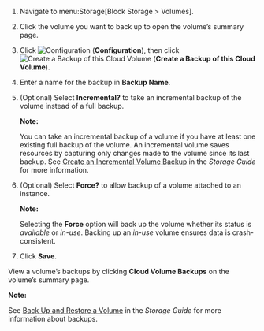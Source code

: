 1.  Navigate to menu:Storage\[Block Storage \> Volumes\].

2.  Click the volume you want to back up to open the volume’s summary
    page.

3.  Click ![Configuration](../images/1847.png) (**Configuration**), then
    click ![Create a Backup of this Cloud
    Volume](../images/volume-icon.png) (**Create a Backup of this Cloud
    Volume**).

4.  Enter a name for the backup in **Backup Name**.

5.  (Optional) Select **Incremental?** to take an incremental backup of
    the volume instead of a full backup.

    **Note:**

    You can take an incremental backup of a volume if you have at least one existing full backup of the volume. An incremental volume saves resources by capturing only changes made to the volume since its last backup. See [Create an Incremental Volume Backup](https://access.redhat.com/documentation/en-us/red_hat_openstack_platform/11/html/storage_guide/ch-cinder#section-create-volume-backup-incremental)
    in the *Storage Guide* for more information.

6.  (Optional) Select **Force?** to allow backup of a volume attached to an instance.

    **Note:**

    Selecting the **Force** option will back up the volume whether its status is *available* or *in-use*. Backing up an *in-use* volume ensures data is crash-consistent.

7.  Click **Save**.

View a volume’s backups by clicking **Cloud Volume Backups** on the volume’s summary page.

**Note:**

See [Back Up and Restore a Volume](https://access.redhat.com/documentation/en-us/red_hat_openstack_platform/11/html/storage_guide/ch-cinder#section-volumes-advanced-backup)
in the *Storage Guide* for more information about backups.
